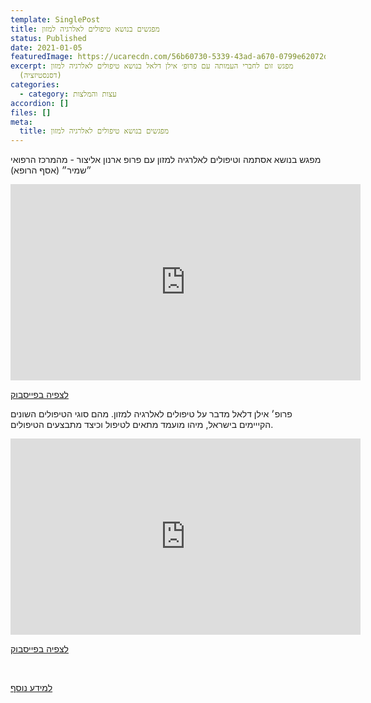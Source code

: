 ```yaml
---
template: SinglePost
title: מפגשים בנושא טיפולים לאלרגיה למזון
status: Published
date: 2021-01-05
featuredImage: https://ucarecdn.com/56b60730-5339-43ad-a670-0799e62072d5/
excerpt: מפגש זום לחברי העמותה עם פרופ׳ אילן דלאל בנושא טיפולים לאלרגיה למזון
  (דסנסטיזציה)
categories:
  - category: עצות והמלצות
accordion: []
files: []
meta:
  title: מפגשים בנושא טיפולים לאלרגיה למזון
---
```

מפגש בנושא אסתמה וטיפולים לאלרגיה למזון עם פרופ ארנון אליצור - מהמרכז הרפואי ״שמיר״ (אסף הרופא)

<iframe src="https://www.facebook.com/plugins/video.php?height=314&href=https%3A%2F%2Fwww.facebook.com%2FFoodallergy.il%2Fvideos%2F1003454290500547%2F&show_text=false&width=560&t=255" width="560" height="314" style="border:none;overflow:hidden" scrolling="no" frameborder="0" allowfullscreen="true" allow="autoplay; clipboard-write; encrypted-media; picture-in-picture; web-share" allowFullScreen="true"></iframe>

[לצפיה בפייסבוק](https://fb.watch/8muDrSarpx/)

פרופ׳ אילן דלאל מדבר על טיפולים לאלרגיה למזון. מהם סוגי הטיפולים השונים הקייימים בישראל, מיהו מועמד מתאים לטיפול וכיצד מתבצעים הטיפולים.

<iframe src="https://www.facebook.com/plugins/video.php?height=314&href=https%3A%2F%2Fwww.facebook.com%2FFoodallergy.il%2Fvideos%2F724549658459798%2F&show_text=false&width=560" width="560" height="314" style="border:none;overflow:hidden" scrolling="no" frameborder="0" allowfullscreen="true" allow="autoplay; clipboard-write; encrypted-media; picture-in-picture; web-share" allowFullScreen="true"></iframe>

[לצפיה בפייסבוק](https://fb.watch/2QwGwp22Ff/)

<br>

[למידע נוסף](/טיפולים-לאלרגיות-מזון/)